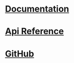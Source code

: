 # [Documentation](wiki/)
# [Api Reference](api/)
# [GitHub](https://github.com/nano-devs/AuthEndpoints)
